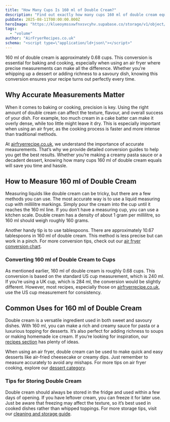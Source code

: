 ```yaml
---
title: "How Many Cups Is 160 ml of Double Cream?"
description: "Find out exactly how many cups 160 ml of double cream equals for perfect baking and cooking results every time."
pubDate: 2025-08-11T00:00:00.000Z
heroImage: "https://klueoymssxwfnxsvcyhv.supabase.co/storage/v1/object/public/md/how-many-cups-is-160-ml-of-double-cream-dd0c8a5f.webp"
tags:
  - "volume"
author: "AirFryerRecipes.co.uk"
schema: "<script type=\"application/ld+json\"></script>"
---
```


<p>160 ml of double cream is approximately 0.68 cups. This conversion is essential for baking and cooking, especially when using an air fryer where precise measurements can make all the difference. Whether you're whipping up a dessert or adding richness to a savoury dish, knowing this conversion ensures your recipe turns out perfectly every time.</p>

<h2>Why Accurate Measurements Matter</h2>
<p>When it comes to baking or cooking, precision is key. Using the right amount of double cream can affect the texture, flavour, and overall success of your dish. For example, too much cream in a cake batter can make it overly dense, while too little might leave it dry. This is especially important when using an air fryer, as the cooking process is faster and more intense than traditional methods.</p>
<p>At <a href=https://www.airfryerrecipe.co.uk/>airfryerrecipe.co.uk</a>, we understand the importance of accurate measurements. That’s why we provide detailed conversion guides to help you get the best results. Whether you’re making a creamy pasta sauce or a decadent dessert, knowing how many cups 160 ml of double cream equals will save you time and hassle.</p>

<h2>How to Measure 160 ml of Double Cream</h2>
<p>Measuring liquids like double cream can be tricky, but there are a few methods you can use. The most accurate way is to use a liquid measuring cup with millilitre markings. Simply pour the cream into the cup until it reaches the 160 ml line. If you don’t have a measuring cup, you can use a kitchen scale. Double cream has a density of about 1 gram per millilitre, so 160 ml should weigh roughly 160 grams.</p>
<p>Another handy tip is to use tablespoons. There are approximately 10.67 tablespoons in 160 ml of double cream. This method is less precise but can work in a pinch. For more conversion tips, check out our <a href=https://www.airfryerrecipe.co.uk/air-fryer-conversion-chart>air fryer conversion chart</a>.</p>

<h3>Converting 160 ml of Double Cream to Cups</h3>
<p>As mentioned earlier, 160 ml of double cream is roughly 0.68 cups. This conversion is based on the standard US cup measurement, which is 240 ml. If you’re using a UK cup, which is 284 ml, the conversion would be slightly different. However, most recipes, especially those on <a href=https://www.airfryerrecipe.co.uk/>airfryerrecipe.co.uk</a>, use the US cup measurement for consistency.</p>

<h2>Common Uses for 160 ml of Double Cream</h2>
<p>Double cream is a versatile ingredient used in both sweet and savoury dishes. With 160 ml, you can make a rich and creamy sauce for pasta or a luxurious topping for desserts. It’s also perfect for adding richness to soups or making homemade ice cream. If you’re looking for inspiration, our <a href=https://www.airfryerrecipe.co.uk/recipes>recipes section</a> has plenty of ideas.</p>
<p>When using an air fryer, double cream can be used to make quick and easy desserts like air-fried cheesecake or creamy dips. Just remember to measure accurately to avoid any mishaps. For more tips on air fryer cooking, explore our <a href=https://www.airfryerrecipe.co.uk/recipe-category/dessert>dessert category</a>.</p>

<h3>Tips for Storing Double Cream</h3>
<p>Double cream should always be stored in the fridge and used within a few days of opening. If you have leftover cream, you can freeze it for later use. Just be aware that freezing may affect the texture, so it’s best used in cooked dishes rather than whipped toppings. For more storage tips, visit our <a href=https://www.airfryerrecipe.co.uk/air-fryer-cleaner>cleaning and storage guide</a>.</p>